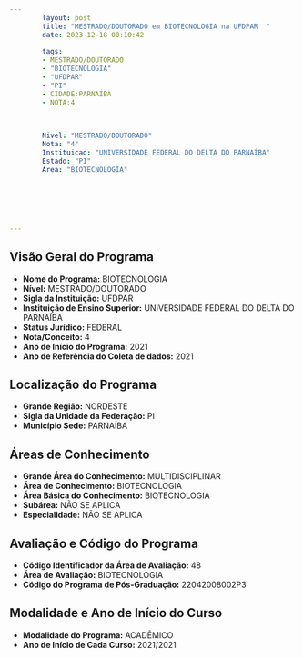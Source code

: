 ```yaml
---
        layout: post
        title: "MESTRADO/DOUTORADO em BIOTECNOLOGIA na UFDPAR  "
        date: 2023-12-18 00:10:42
     
        tags:
        - MESTRADO/DOUTORADO
        - "BIOTECNOLOGIA"
        - "UFDPAR"
        - "PI"
        - CIDADE:PARNAÍBA
        - NOTA:4
        
       

        Nivel: "MESTRADO/DOUTORADO"
        Nota: "4"
        Instituicao: "UNIVERSIDADE FEDERAL DO DELTA DO PARNAÍBA"
        Estado: "PI"
        Area: "BIOTECNOLOGIA"
        
        
        
        
        
        
---
```

## Visão Geral do Programa
- **Nome do Programa:** BIOTECNOLOGIA
- **Nível:** MESTRADO/DOUTORADO
- **Sigla da Instituição:** UFDPAR
- **Instituição de Ensino Superior:** UNIVERSIDADE FEDERAL DO DELTA DO PARNAÍBA
- **Status Jurídico:** FEDERAL
- **Nota/Conceito:** 4
- **Ano de Início do Programa:** 2021
- **Ano de Referência do Coleta de dados:** 2021

## Localização do Programa
- **Grande Região:** NORDESTE
- **Sigla da Unidade da Federação:** PI
- **Município Sede:** PARNAÍBA

## Áreas de Conhecimento
- **Grande Área do Conhecimento:** MULTIDISCIPLINAR
- **Área de Conhecimento:** BIOTECNOLOGIA
- **Área Básica do Conhecimento:** BIOTECNOLOGIA
- **Subárea:** NÃO SE APLICA
- **Especialidade:** NÃO SE APLICA

## Avaliação e Código do Programa
- **Código Identificador da Área de Avaliação:** 48
- **Área de Avaliação:** BIOTECNOLOGIA
- **Código do Programa de Pós-Graduação:** 22042008002P3


## Modalidade e Ano de Início do Curso
- **Modalidade do Programa:** ACADÊMICO
- **Ano de Início de Cada Curso:** 2021/2021
